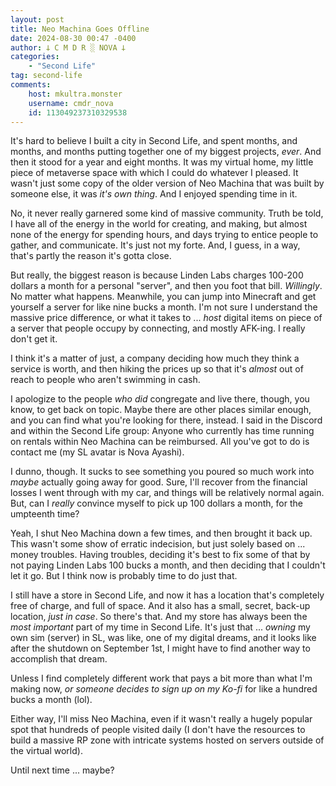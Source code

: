 ```yaml
---
layout: post
title: Neo Machina Goes Offline
date: 2024-08-30 00:47 -0400
author: 𐕣 C M D R ░ NOVA 𐕣
categories:
    - "Second Life"
tag: second-life
comments:
    host: mkultra.monster
    username: cmdr_nova
    id: 113049237310329538
---
```


It's hard to believe I built a city in Second Life, and spent months, and months, and months putting together one of my biggest projects, *ever*. And then it stood for a year and eight months. It was my virtual home, my little piece of metaverse space with which I could do whatever I pleased. It wasn't just some copy of the older version of Neo Machina that was built by someone else, it was *it's own thing*. And I enjoyed spending time in it.

No, it never really garnered some kind of massive community. Truth be told, I have all of the energy in the world for creating, and making, but almost none of the energy for spending hours, and days trying to entice people to gather, and communicate. It's just not my forte. And, I guess, in a way, that's partly the reason it's gotta close.

But really, the biggest reason is because Linden Labs charges 100-200 dollars a month for a personal "server", and then you foot that bill. *Willingly*. No matter what happens. Meanwhile, you can jump into Minecraft and get yourself a server for like nine bucks a month. I'm not sure I understand the massive price difference, or what it takes to ... *host* digital items on piece of a server that people occupy by connecting, and mostly AFK-ing. I really don't get it.

I think it's a matter of just, a company deciding how much they think a service is worth, and then hiking the prices up so that it's *almost* out of reach to people who aren't swimming in cash.

I apologize to the people *who did* congregate and live there, though, you know, to get back on topic. Maybe there are other places similar enough, and you can find what you're looking for there, instead. I said in the Discord and within the Second Life group: Anyone who currently has time running on rentals within Neo Machina can be reimbursed. All you've got to do is contact me (my SL avatar is Nova Ayashi).

I dunno, though. It sucks to see something you poured so much work into *maybe* actually going away for good. Sure, I'll recover from the financial losses I went through with my car, and things will be relatively normal again. But, can I *really* convince myself to pick up 100 dollars a month, for the umpteenth time?

Yeah, I shut Neo Machina down a few times, and then brought it back up. This wasn't some show of erratic indecision, but just solely based on ... money troubles. Having troubles, deciding it's best to fix some of that by not paying Linden Labs 100 bucks a month, and then deciding that I couldn't let it go. But I think now is probably time to do just that.

I still have a store in Second Life, and now it has a location that's completely free of charge, and full of space. And it also has a small, secret, back-up location, *just in case*. So there's that. And my store has always been the *most important* part of my time in Second Life. It's just that ... *owning* my own sim (server) in SL, was like, one of my digital dreams, and it looks like after the shutdown on September 1st, I might have to find another way to accomplish that dream.

Unless I find completely different work that pays a bit more than what I'm making now, *or someone decides to sign up on my Ko-fi* for like a hundred bucks a month (lol).

Either way, I'll miss Neo Machina, even if it wasn't really a hugely popular spot that hundreds of people visited daily (I don't have the resources to build a massive RP zone with intricate systems hosted on servers outside of the virtual world).

Until next time ... maybe?